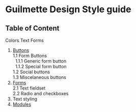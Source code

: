 # Guilmette Design Style guide #

## Table of Content  

Colors
Text
Forms




1. [Buttons](../section/1)  
1.1 Form Buttons    
 &nbsp;&nbsp;1.1.1 Generic form button  
 &nbsp;&nbsp;1.1.2 Special form button  
1.2 Social buttons  
1.3 Miscelaneous buttons
2. [Forms](../section/2)    
    2.1 Text fieldset  
    2.2 Radio and checkboxes
3. Text styling
4. [Modules](../section/3)
